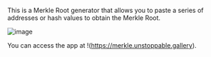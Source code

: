 This is a Merkle Root generator that allows you to paste a series of addresses or hash values to obtain the Merkle Root.

![image](https://user-images.githubusercontent.com/76676277/159147295-7e106896-384d-47ff-ab61-ae65857a4d29.png)

You can access the app at !(https://merkle.unstoppable.gallery).
